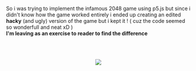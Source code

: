 
So i was trying to implement the infamous 2048 game using p5.js but since i didn't know how the game worked entirely
i ended up creating an edited <b>hacky</b> (and ugly) version of the game  but i kept it !
( cuz the code seemed so wonderfull and neat xD ) <br/>
<b>I'm leaving as an exercise to reader to find the difference  </b>

<br/>
<br/>
<p align="center">
  <img src="https://i.ibb.co/vw1FkWC/Screenshot-from-2019-06-09-23-39-16.png">
</p>
